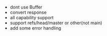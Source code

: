 
 - dont use Buffer
 - convert response
 - all capability support
 - support refs/head/master or other(not main)
 - add some error handling

